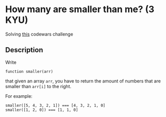 # How many are smaller than me? (3 KYU)

Solving [this](https://www.codewars.com/kata/56a1c63f3bc6827e13000006/train/ruby) codewars challenge

## Description

Write

```
function smaller(arr)
```

that given an array `arr`, you have to return the amount of numbers that are smaller than `arr[i]` to the right.

For example:

```
smaller([5, 4, 3, 2, 1]) === [4, 3, 2, 1, 0]
smaller([1, 2, 0]) === [1, 1, 0]
```
